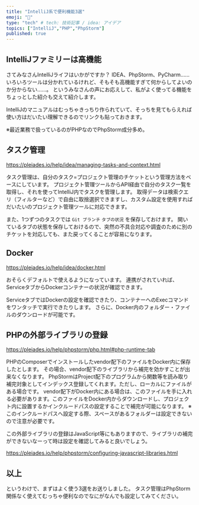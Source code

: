 ```yaml
---
title: "IntelliJ系で便利機能3選"
emoji: "🦔"
type: "tech" # tech: 技術記事 / idea: アイデア
topics: ["IntelliJ","PHP","PhpStorm"]
published: true
---
```

## IntelliJファミリーは高機能
さてみなさんIntelliJライフはいかがですか？
IDEA、PhpStorm、PyCharm……いろいろツールは分かれているけれど、そもそも高機能すぎて何からしてよいのか分からない……。
というみなさんの声にお応えして、私がよく使ってる機能をちょっとした紹介も交えて紹介します。

IntelliJのマニュアルはむっちゃきっちり作られていて、そっちを見てもらえれば使い方はだいたい理解できるのでリンクも貼っておきます。

※最近業務で扱っているのがPHPなのでPhpStorm成分多め。

## タスク管理
https://pleiades.io/help/idea/managing-tasks-and-context.html

タスク管理は、自分のタスク=プロジェクト管理のチケットという管理方法をベースにしています。
プロジェクト管理ツールからAPI経由で自分のタスク一覧を取得し、それを使ってIntelliJ内でタスクを管理します。
取得データは検索クエリ（フィルターなど）で自由に取捨選択できますし、カスタム設定を使用すればだいたいのプロジェクト管理ツールに対応できます。

また、1つずつのタスクでは `Git ブランチ` `タブの状況` を保存しておけます。
開いているタブの状態を保存しておけるので、突然の不具合対応や調査のために別のチケットを対応しても、また戻ってくることが容易になります。

## Docker
https://pleiades.io/help/idea/docker.html

おそらくデフォルトで使えるようになっています。
連携がされていれば、ServiceタブからDockerコンテナーの状況が確認できます。

ServiceタブではDockerの設定を確認できたり、コンテナーへのExecコマンドをワンタッチで実行できたりします。
さらに、Docker内のフォルダー・ファイルのダウンロードが可能です。

## PHPの外部ライブラリの登録
https://pleiades.io/help/phpstorm/php.html#php-runtime-tab

PHPのComposerでインストールしたvendor配下のファイルをDocker内に保存したとします。
その場合、vendor配下のライブラリから補完を効かすことが出来なくなります。
PhpStormはProject配下のプログラムから関数等を読み取り補完対象としてインデックス登録してくれます。ただし、ローカルにファイルがある場合です。
vendor配下がDocker内にある場合は、このファイルを手に入れる必要があります。このファイルをDocker内からダウンロードし、プロジェクト内に設置するかインクルードパスの設定することで補完が可能になります。
※このインクルードパスへ設定する際、スペースがあるフォルダーは設定できないので注意が必要です。

この外部ライブラリの登録はJavaScript等にもありますので、ライブラリの補完ができないなーって時は設定を確認してみると良いでしょう。

https://pleiades.io/help/phpstorm/configuring-javascript-libraries.html

## 以上
というわけで、まずはよく使う3選をお送りしました。
タスク管理はPhpStorm関係なく使えてむっちゃ便利なのでなにがなんでも設定してみてください。
